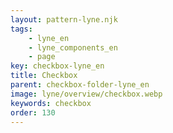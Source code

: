```yaml
---
layout: pattern-lyne.njk
tags: 
    - lyne_en
    - lyne_components_en
    - page
key: checkbox-lyne_en
title: Checkbox
parent: checkbox-folder-lyne_en
image: lyne/overview/checkbox.webp
keywords: checkbox
order: 130
---
```


